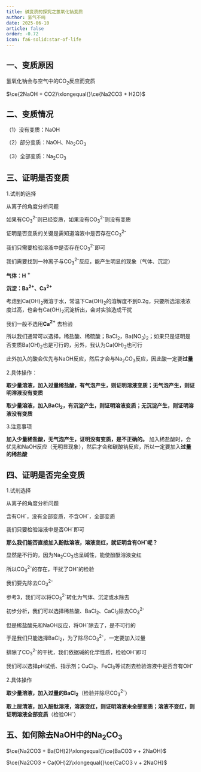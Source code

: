 ```yaml
---
title: 碱变质的探究之氢氧化钠变质
author: 氢气不纯
date: 2025-06-10
article: false
order: -0.72
icon: fa6-solid:star-of-life
---
```


## 一、变质原因

氢氧化钠会与空气中的CO<sub>2</sub>反应而变质

$\ce{2NaOH + CO2}\xlongequal{}\ce{Na2CO3 + H2O}$

## 二、变质情况

（1）没有变质：NaOH

（2）部分变质：NaOH、Na<sub>2</sub>CO<sub>3</sub>

（3）全部变质：Na<sub>2</sub>CO<sub>3</sub>

## 三、证明是否变质	

1.试剂的选择

从离子的角度分析问题

如果有CO<sub>3</sub>​<sup>2-</sup>则已经变质，如果没有CO<sub>3</sub>​<sup>2-</sup>则没有变质

证明是否变质的关键是需知道溶液中是否存在CO<sub>3</sub>​<sup>2-</sup>

我们只需要检验溶液中是否存在CO<sub>3</sub>​<sup>2-</sup>即可

我们需要找到一种离子与CO<sub>3</sub>​<sup>2-</sup>反应，能产生明显的现象（气体、沉淀）

**气体：H**​ **<sup>+</sup>**

**沉淀：Ba**​**<sup>2+</sup>**​ **、Ca**​**<sup>2+</sup>**

考虑到Ca(OH)<sub>2</sub>微溶于水，常温下Ca(OH)<sub>2</sub>的溶解度不到0.2g，只要所选溶液浓度过高，也会有Ca(OH)<sub>2</sub>沉淀析出，会对实验造成干扰

我们一般不选用**Ca**​**<sup>2+</sup>** 去检验

所以我们通常可以选择，稀盐酸、稀硫酸；BaCl<sub>2</sub>，Ba(NO<sub>3</sub>)<sub>2</sub>；如果只是证明是否变质Ba(OH)<sub>2</sub>也是可行的，另外，我认为Ca(OH)<sub>2</sub>也可行

此外加入的酸会优先与NaOH反应，然后才会与Na<sub>2</sub>CO<sub>3</sub>反应，因此酸一定要**过量**

2.具体操作：

**取少量溶液，加入过量稀盐酸，有气泡产生，则证明溶液变质；无气泡产生，则证明溶液没有变质**

**取少量溶液，加入BaCl**​**<sub>2</sub>**​ **，有沉淀产生，则证明溶液变质；无沉淀产生，则证明溶液没有变质**

3.注意事项

**加入少量稀盐酸，无气泡产生，证明没有变质，是不正确的。** 加入稀盐酸时，会优先和NaOH反应（无明显现象），然后才会和碳酸钠反应，所以一定要加入**过量的稀盐酸**

## 四、证明是否完全变质

1.试剂选择

从离子的角度分析问题

含有OH<sup>-</sup>，没有全部变质，不含OH<sup>-</sup>，全部变质

我们只要检验溶液中是否OH<sup>-</sup>即可

**那么我们能否直接加入酚酞溶液，溶液变红，就证明含有OH**​ **<sup>-</sup>**​**呢？**

显然是不行的，因为Na<sub>2</sub>CO<sub>3</sub>也呈碱性，能使酚酞溶液变红

所以CO<sub>3</sub>​<sup>2-</sup>的存在，干扰了OH<sup>-</sup>的检验

我们要先除去CO<sub>3</sub>​<sup>2-</sup>

参考3，我们可以将CO<sub>3</sub>​<sup>2-</sup>转化为气体、沉淀或水除去

初步分析，我们可以选择稀盐酸、BaCl<sub>2</sub>、CaCl<sub>2</sub>除去CO<sub>3</sub>​<sup>2-</sup>

但是稀盐酸先和NaOH反应，将OH<sup>-</sup>除去了，是不可行的

于是我们只能选择BaCl<sub>2</sub>，为了除尽CO<sub>3</sub>​<sup>2-</sup>，一定要加入过量

排除了CO<sub>3</sub>​<sup>2-</sup>的干扰，我们依据碱的化学性质，检验OH<sup>-</sup>即可

我们可以选择pH试纸、指示剂；CuCl<sub>2</sub>、FeCl<sub>3</sub>等试剂去检验溶液中是否含有OH<sup>-</sup>

2.具体操作	

**取少量溶液，加入过量的BaCl**​**<sub>2</sub>**（检验并除尽CO<sub>3</sub>​<sup>2-</sup>）

**取上层清液，加入酚酞溶液，溶液变红，则证明溶液未全部变质；溶液不变红，则证明溶液全部变质**（检验OH<sup>-</sup>）

## 五、如何除去NaOH中的Na<sub>2</sub>CO<sub>3</sub>

$\ce{Na2CO3 + Ba(OH)2}\xlongequal{}\ce{BaCO3 v + 2NaOH}$  

$\ce{Na2CO3 + Ca(OH)2}\xlongequal{}\ce{CaCO3 v + 2NaOH}$

‍
